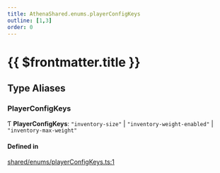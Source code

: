 ```yaml
---
title: AthenaShared.enums.playerConfigKeys
outline: [1,3]
order: 0
---
```


# {{ $frontmatter.title }}


## Type Aliases

### PlayerConfigKeys

Ƭ **PlayerConfigKeys**: ``"inventory-size"`` \| ``"inventory-weight-enabled"`` \| ``"inventory-max-weight"``

#### Defined in

[shared/enums/playerConfigKeys.ts:1](https://github.com/Stuyk/altv-athena/blob/e51302d/src/core/shared/enums/playerConfigKeys.ts#L1)
